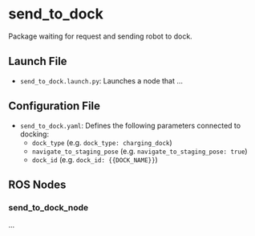 # send_to_dock

Package waiting for request and sending robot to dock.

## Launch File

* `send_to_dock.launch.py`: Launches a node that ...

## Configuration File

* `send_to_dock.yaml`: Defines the following parameters connected to docking:
  * `dock_type` (e.g. `dock_type: charging_dock`)
  * `navigate_to_staging_pose` (e.g. `navigate_to_staging_pose: true`)
  * `dock_id` (e.g. `dock_id: {{DOCK_NAME}}`)

## ROS Nodes

### send_to_dock_node

...
